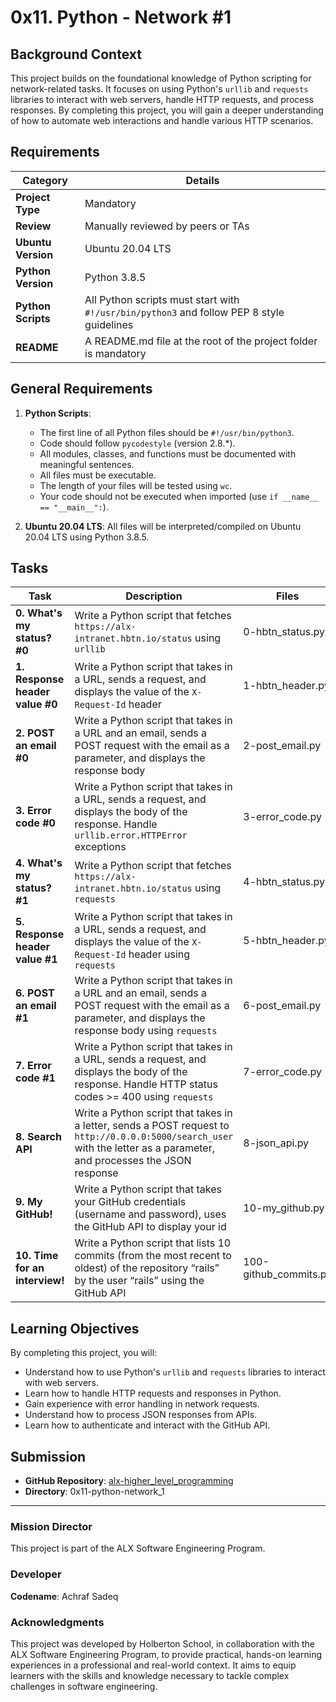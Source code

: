 # 0x11. Python - Network #1


## Background Context

This project builds on the foundational knowledge of Python scripting for network-related tasks. It focuses on using Python's `urllib` and `requests` libraries to interact with web servers, handle HTTP requests, and process responses. By completing this project, you will gain a deeper understanding of how to automate web interactions and handle various HTTP scenarios.

## Requirements

| Category         | Details |
|------------------|---------|
| **Project Type** | Mandatory |
| **Review**       | Manually reviewed by peers or TAs |
| **Ubuntu Version** | Ubuntu 20.04 LTS |
| **Python Version** | Python 3.8.5 |
| **Python Scripts** | All Python scripts must start with `#!/usr/bin/python3` and follow PEP 8 style guidelines |
| **README**       | A README.md file at the root of the project folder is mandatory |

## General Requirements

1. **Python Scripts**:
   - The first line of all Python files should be `#!/usr/bin/python3`.
   - Code should follow `pycodestyle` (version 2.8.*).
   - All modules, classes, and functions must be documented with meaningful sentences.
   - All files must be executable.
   - The length of your files will be tested using `wc`.
   - Your code should not be executed when imported (use `if __name__ == "__main__":`).

2. **Ubuntu 20.04 LTS**: All files will be interpreted/compiled on Ubuntu 20.04 LTS using Python 3.8.5.

## Tasks

| Task                          | Description                                  | Files                         |
|-------------------------------|----------------------------------------------|-------------------------------|
| **0. What's my status? #0**   | Write a Python script that fetches `https://alx-intranet.hbtn.io/status` using `urllib` | 0-hbtn_status.py |
| **1. Response header value #0** | Write a Python script that takes in a URL, sends a request, and displays the value of the `X-Request-Id` header | 1-hbtn_header.py |
| **2. POST an email #0**       | Write a Python script that takes in a URL and an email, sends a POST request with the email as a parameter, and displays the response body | 2-post_email.py |
| **3. Error code #0**          | Write a Python script that takes in a URL, sends a request, and displays the body of the response. Handle `urllib.error.HTTPError` exceptions | 3-error_code.py |
| **4. What's my status? #1**   | Write a Python script that fetches `https://alx-intranet.hbtn.io/status` using `requests` | 4-hbtn_status.py |
| **5. Response header value #1** | Write a Python script that takes in a URL, sends a request, and displays the value of the `X-Request-Id` header using `requests` | 5-hbtn_header.py |
| **6. POST an email #1**       | Write a Python script that takes in a URL and an email, sends a POST request with the email as a parameter, and displays the response body using `requests` | 6-post_email.py |
| **7. Error code #1**          | Write a Python script that takes in a URL, sends a request, and displays the body of the response. Handle HTTP status codes >= 400 using `requests` | 7-error_code.py |
| **8. Search API**             | Write a Python script that takes in a letter, sends a POST request to `http://0.0.0.0:5000/search_user` with the letter as a parameter, and processes the JSON response | 8-json_api.py |
| **9. My GitHub!**             | Write a Python script that takes your GitHub credentials (username and password), uses the GitHub API to display your id | 10-my_github.py |
| **10. Time for an interview!** | Write a Python script that lists 10 commits (from the most recent to oldest) of the repository “rails” by the user “rails” using the GitHub API | 100-github_commits.py |

## Learning Objectives

By completing this project, you will:

- Understand how to use Python's `urllib` and `requests` libraries to interact with web servers.
- Learn how to handle HTTP requests and responses in Python.
- Gain experience with error handling in network requests.
- Understand how to process JSON responses from APIs.
- Learn how to authenticate and interact with the GitHub API.

## Submission

- **GitHub Repository**: [alx-higher_level_programming](https://github.com/Achrafsadeq/alx-higher_level_programming)
- **Directory**: 0x11-python-network_1

---

### Mission Director

This project is part of the ALX Software Engineering Program.

### Developer

**Codename**: Achraf Sadeq

### Acknowledgments

This project was developed by Holberton School, in collaboration with the ALX Software Engineering Program, to provide practical, hands-on learning experiences in a professional and real-world context. It aims to equip learners with the skills and knowledge necessary to tackle complex challenges in software engineering.
